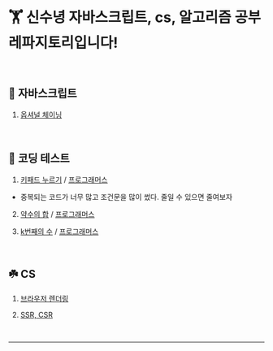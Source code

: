 # 🏋️ 신수녕 자바스크립트, cs, 알고리즘 공부 레파지토리입니다!

<br>

## 🚩 자바스크립트

1. [옵셔널 체이닝](javascript/20220328.md)

<br>

## 🍉 코딩 테스트

1. [키패드 누르기](algorithm/codingTest1.js) / [프로그래머스](https://programmers.co.kr/learn/courses/30/lessons/67256)

- 중복되는 코드가 너무 많고 조건문을 많이 썼다. 줄일 수 있으면 줄여보자

2. [약수의 합](algorithm/ct2.js) / [프로그래머스](https://programmers.co.kr/learn/courses/30/lessons/12928)

3. [k번째의 수](algorithm/ct3.js) / [프로그래머스](https://programmers.co.kr/learn/courses/30/lessons/42748)

<br>

## ☘️ CS

1. [브라우저 렌더링](cs/20220330.md)

1. [SSR, CSR](cs/20220404.md)

<br>

<hr>
